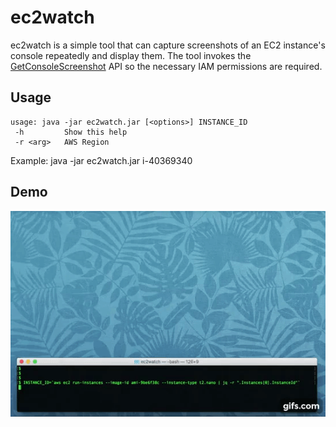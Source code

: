 # ec2watch

ec2watch is a simple tool that can capture screenshots of an EC2 instance's console repeatedly and display them.  The tool invokes the [GetConsoleScreenshot](GetConsoleScreenshot) API so the necessary IAM permissions are required.

## Usage

```
usage: java -jar ec2watch.jar [<options>] INSTANCE_ID
 -h         Show this help
 -r <arg>   AWS Region
```

Example:  java -jar ec2watch.jar i-40369340


## Demo

![ec2watch demo](/images/screencap.gif)
